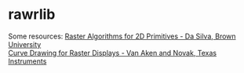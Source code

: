 

# rawrlib


Some resources:
[Raster Algorithms for 2D Primitives - Da Silva, Brown University](https://cs.brown.edu/media/filer_public/88/9c/889c4b64-6979-4d31-a4fe-3904a681b978/dasilva.pdf)
<br>
[Curve Drawing for Raster Displays - Van Aken and Novak, Texas Instruments](https://dl.acm.org/doi/pdf/10.1145/282918.282943)

